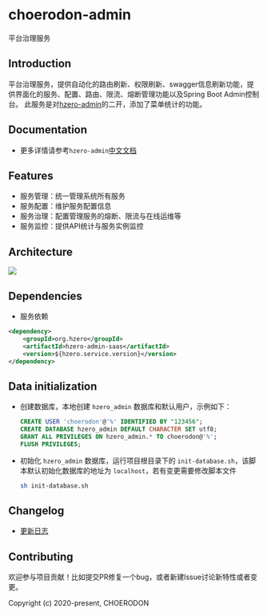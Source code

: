 # choerodon-admin
平台治理服务

## Introduction
平台治理服务，提供自动化的路由刷新、权限刷新、swagger信息刷新功能，提供界面化的服务、配置、路由、限流、熔断管理功能以及Spring Boot Admin控制台。
此服务是对[hzero-admin](https://github.com/open-hand/hzero-admin.git)的二开，添加了菜单统计的功能。

## Documentation
- 更多详情请参考`hzero-admin`[中文文档](http://open.hand-china.com/document-center/doc/application/10041/10148?doc_id=5133)

## Features

- 服务管理：统一管理系统所有服务
- 服务配置：维护服务配置信息
- 服务治理：配置管理服务的熔断、限流与在线运维等
- 服务监控：提供API统计与服务实例监控

## Architecture

![](http://file.open.hand-china.com/hsop-image/doc_classify/0/b8a7b8d8053446589d46f497959e21a7/Admin%E6%9C%8D%E5%8A%A1%E6%9E%B6%E6%9E%84%E5%9B%BE.png)

## Dependencies

* 服务依赖

```xml
<dependency>
    <groupId>org.hzero</groupId>
    <artifactId>hzero-admin-saas</artifactId>
    <version>${hzero.service.version}</version>
</dependency>
```

## Data initialization

- 创建数据库，本地创建 `hzero_admin` 数据库和默认用户，示例如下：

  ```sql
  CREATE USER 'choerodon'@'%' IDENTIFIED BY "123456";
  CREATE DATABASE hzero_admin DEFAULT CHARACTER SET utf8;
  GRANT ALL PRIVILEGES ON hzero_admin.* TO choerodon@'%';
  FLUSH PRIVILEGES;
  ```

- 初始化 `hzero_admin` 数据库，运行项目根目录下的 `init-database.sh`，该脚本默认初始化数据库的地址为 `localhost`，若有变更需要修改脚本文件

  ```sh
  sh init-database.sh
  ```
  
## Changelog

- [更新日志](./CHANGELOG.zh-CN.md)


## Contributing

欢迎参与项目贡献！比如提交PR修复一个bug，或者新建Issue讨论新特性或者变更。

Copyright (c) 2020-present, CHOERODON
